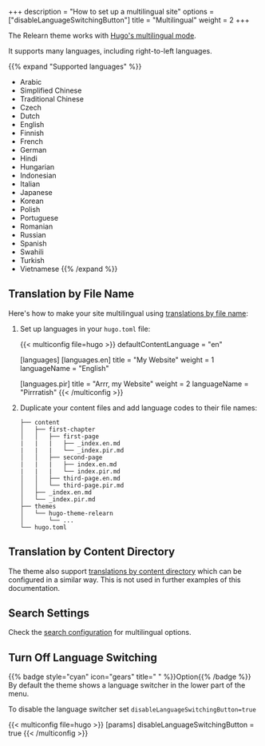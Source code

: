 +++
description = "How to set up a multilingual site"
options = ["disableLanguageSwitchingButton"]
title = "Multilingual"
weight = 2
+++

The Relearn theme works with [Hugo's multilingual mode](https://gohugo.io/content-management/multilingual/).

It supports many languages, including right-to-left languages.

{{% expand "Supported languages" %}}
- Arabic
- Simplified Chinese
- Traditional Chinese
- Czech
- Dutch
- English
- Finnish
- French
- German
- Hindi
- Hungarian
- Indonesian
- Italian
- Japanese
- Korean
- Polish
- Portuguese
- Romanian
- Russian
- Spanish
- Swahili
- Turkish
- Vietnamese
{{% /expand %}}

## Translation by File Name

Here's how to make your site multilingual using [translations by file name](https://gohugo.io/content-management/multilingual/#translation-by-file-name):

1. Set up languages in your `hugo.toml` file:

    {{< multiconfig file=hugo >}}
    defaultContentLanguage = "en"

    [languages]
      [languages.en]
        title = "My Website"
        weight = 1
        languageName = "English"

      [languages.pir]
        title = "Arrr, my Website"
        weight = 2
        languageName = "Pirrratish"
    {{< /multiconfig >}}

2. Duplicate your content files and add language codes to their file names:

    ````plaintext
    ├── content
    │   ├── first-chapter
    │   │   ├── first-page
    |   |   |   ├── _index.en.md
    |   |   |   └── _index.pir.md
    │   │   ├── second-page
    |   |   |   ├── index.en.md
    |   |   |   └── index.pir.md
    │   │   ├── third-page.en.md
    │   │   └── third-page.pir.md
    │   ├── _index.en.md
    │   └── _index.pir.md
    ├── themes
    │   └── hugo-theme-relearn
    │       └── ...
    └── hugo.toml
    ````

## Translation by Content Directory

The theme also support [translations by content directory](https://gohugo.io/content-management/multilingual/#translation-by-content-directory) which can be configured in a similar way. This is not used in further examples of this documentation.

## Search Settings

Check the [search configuration](configuration/sidebar/search) for multilingual options.

## Turn Off Language Switching

{{% badge style="cyan" icon="gears" title=" " %}}Option{{% /badge %}} By default the theme shows a language switcher in the lower part of the menu.

To disable the language switcher set `disableLanguageSwitchingButton=true`

{{< multiconfig file=hugo >}}
[params]
  disableLanguageSwitchingButton = true
{{< /multiconfig >}}
